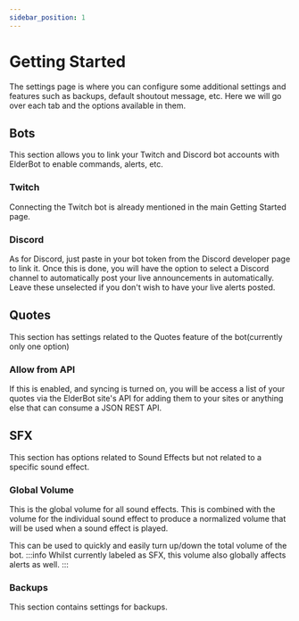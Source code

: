 ```yaml
---
sidebar_position: 1
---
```


# Getting Started
The settings page is where you can configure some additional settings and features such as backups, default shoutout message, etc.
Here we will go over each tab and the options available in them.

## Bots
This section allows you to link your Twitch and Discord bot accounts with ElderBot to enable commands, alerts, etc.

### Twitch
Connecting the Twitch bot is already mentioned in the main Getting Started page.

### Discord
As for Discord, just paste in your bot token from the Discord developer page to link it.
Once this is done, you will have the option to select a Discord channel to automatically post your live announcements in automatically. Leave these unselected if you don't wish to have your live alerts posted.

## Quotes
This section has settings related to the Quotes feature of the bot(currently only one option)

### Allow from API
If this is enabled, and syncing is turned on, you will be access a list of your quotes via the ElderBot site's API for adding them to your sites or anything else that can consume a JSON REST API.

## SFX
This section has options related to Sound Effects but not related to a specific sound effect.

### Global Volume
This is the global volume for all sound effects. This is combined with the volume for the individual sound effect to produce a normalized volume that will be used when a sound effect is played.

This can be used to quickly and easily turn up/down the total volume of the bot.
:::info
Whilst currently labeled as SFX, this volume also globally affects alerts as well.
:::

### Backups
This section contains settings for backups.
